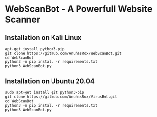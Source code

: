 # WebScanBot - A Powerfull Website Scanner
<!-- PROJECT SHIELDS -->

## Installation on Kali Linux

```
apt-get install python3-pip
git clone https://github.com/AnuhasRox/WebScanBot.git
cd WebScanBot
python3 -m pip install -r requirements.txt
python3 WebScanBot.py
```

## Installation on Ubuntu 20.04

```
sudo apt-get install git python3-pip
git clone https://github.com/AnuhasRox/VirusBot.git
cd WebScanBot
python3 -m pip install -r requirements.txt
python3 WebScanBot.py

